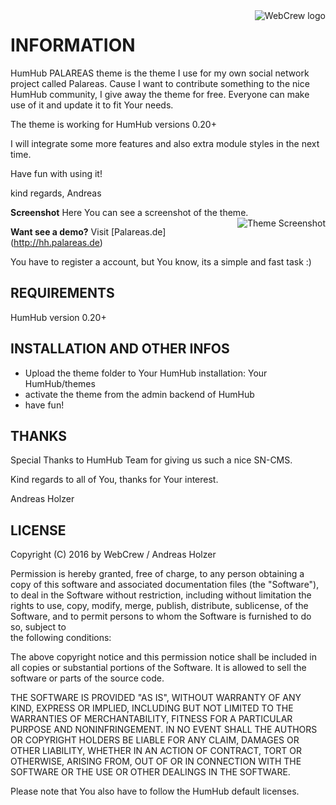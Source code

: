 <a href="http://web-crew.org/">
    <img src="http://web-crew.org/img/logo.png" alt="WebCrew logo"
         title="HumHub PALAREAS Theme copyright 2016 by WebCrew/Andreas Holzer" align="right" />
</a>

# INFORMATION

HumHub PALAREAS theme is the theme I use for my own social network project called Palareas. 
Cause I want to contribute something to the nice HumHub community, I give away the theme for free.
Everyone can make use of it and update it to fit Your needs.

The theme is working for HumHub versions 0.20+

I will integrate some more features and also extra module styles in the next time.

Have fun with using it!

kind regards, Andreas

**Screenshot**
Here You can see a screenshot of the theme.
<a href="http://hh.palareas.de/">
    <img src="http://hh.palareas.de/themes/Palareas/palareas_theme.jpg" alt="Theme Screenshot"
         title="HumHub PALAREAS Theme" align="right" />
</a>

**Want see a demo?** 
Visit [Palareas.de]  (http://hh.palareas.de)

You have to register a account, but You know, its a simple and fast task :)

## REQUIREMENTS

HumHub version 0.20+

## INSTALLATION AND OTHER INFOS

- Upload the theme folder to Your HumHub installation: Your HumHub/themes
- activate the theme from the admin backend of HumHub
- have fun!


## THANKS

Special Thanks to HumHub Team for giving us such a nice SN-CMS. 

Kind regards to all of You, thanks for Your interest.

Andreas Holzer


## LICENSE

Copyright (C) 2016 by WebCrew / Andreas Holzer

Permission is hereby granted, free of charge, to any person obtaining a copy 
of this software and associated documentation files (the "Software"), to deal 
in the Software without restriction, including without limitation the rights 
to use, copy, modify, merge, publish, distribute, sublicense, of the Software, 
and to permit persons to whom the Software is furnished to do so, subject to  
the following conditions:

The above copyright notice and this permission notice shall be included in
all copies or substantial portions of the Software. It is allowed to sell 
the software or parts of the source code.

THE SOFTWARE IS PROVIDED "AS IS", WITHOUT WARRANTY OF ANY KIND, EXPRESS OR
IMPLIED, INCLUDING BUT NOT LIMITED TO THE WARRANTIES OF MERCHANTABILITY,
FITNESS FOR A PARTICULAR PURPOSE AND NONINFRINGEMENT. IN NO EVENT SHALL THE
AUTHORS OR COPYRIGHT HOLDERS BE LIABLE FOR ANY CLAIM, DAMAGES OR OTHER
LIABILITY, WHETHER IN AN ACTION OF CONTRACT, TORT OR OTHERWISE, ARISING FROM,
OUT OF OR IN CONNECTION WITH THE SOFTWARE OR THE USE OR OTHER DEALINGS IN
THE SOFTWARE.

Please note that You also have to follow the HumHub default licenses.
